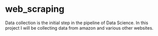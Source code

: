 # web_scraping
 Data collection is the initial step in the pipeline of Data Science. In this project I will be collecting data from amazon and various other websites.
